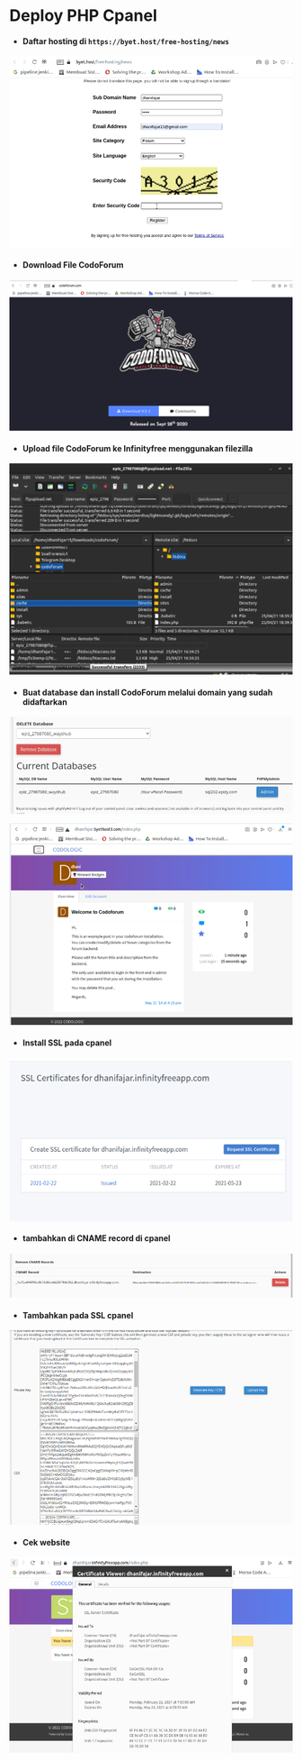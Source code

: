 # Deploy PHP Cpanel

* #### Daftar hosting di `https://byet.host/free-hosting/news`
![01](assets/Selection_750.png)

* #### Download File CodoForum
![02](assets/Selection_757.png)

* #### Upload file CodoForum ke Infinityfree menggunakan filezilla
![03](assets/Selection_758.png)


* #### Buat database dan install CodoForum melalui domain yang sudah didaftarkan
![05](assets/Selection_763.png)



![07](assets/Selection_755.png)

* #### Install SSL pada cpanel
![08](assets/Selection_759.png)



* #### tambahkan di CNAME record di cpanel
![13](assets/Selection_761.png)


* #### Tambahkan pada SSL cpanel
![16](assets/Selection_760.png)

* #### Cek website
![17](assets/Selection_762.png)